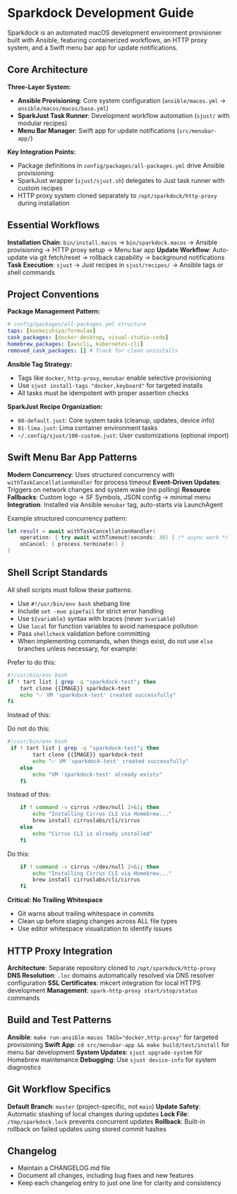 # Sparkdock Development Guide

Sparkdock is an automated macOS development environment provisioner built with Ansible, featuring containerized workflows, an HTTP proxy system, and a Swift menu bar app for update notifications.

## Core Architecture

**Three-Layer System:**

- **Ansible Provisioning**: Core system configuration (`ansible/macos.yml` → `ansible/macos/macos/base.yml`)
- **SparkJust Task Runner**: Development workflow automation (`sjust/` with modular recipes)
- **Menu Bar Manager**: Swift app for update notifications (`src/menubar-app/`)

**Key Integration Points:**

- Package definitions in `config/packages/all-packages.yml` drive Ansible provisioning
- SparkJust wrapper (`sjust/sjust.sh`) delegates to Just task runner with custom recipes
- HTTP proxy system cloned separately to `/opt/sparkdock/http-proxy` during installation

## Essential Workflows

**Installation Chain**: `bin/install.macos` → `bin/sparkdock.macos` → Ansible provisioning → HTTP proxy setup → Menu bar app
**Update Workflow**: Auto-update via git fetch/reset → rollback capability → background notifications
**Task Execution**: `sjust` → Just recipes in `sjust/recipes/` → Ansible tags or shell commands

## Project Conventions

**Package Management Pattern:**

```yaml
# config/packages/all-packages.yml structure
taps: [koekeishiya/formulae]
cask_packages: [docker-desktop, visual-studio-code]
homebrew_packages: [awscli, kubernetes-cli]
removed_cask_packages: [] # Track for clean uninstalls
```

**Ansible Tag Strategy:**

- Tags like `docker`, `http-proxy`, `menubar` enable selective provisioning
- Use `sjust install-tags "docker,keyboard"` for targeted installs
- All tasks must be idempotent with proper assertion checks

**SparkJust Recipe Organization:**

- `00-default.just`: Core system tasks (cleanup, updates, device info)
- `01-lima.just`: Lima container environment tasks
- `~/.config/sjust/100-custom.just`: User customizations (optional import)

## Swift Menu Bar App Patterns

**Modern Concurrency**: Uses structured concurrency with `withTaskCancellationHandler` for process timeout
**Event-Driven Updates**: Triggers on network changes and system wake (no polling)
**Resource Fallbacks**: Custom logo → SF Symbols, JSON config → minimal menu
**Integration**: Installed via Ansible `menubar` tag, auto-starts via LaunchAgent

Example structured concurrency pattern:

```swift
let result = await withTaskCancellationHandler(
    operation: { try await withTimeout(seconds: 30) { /* async work */ } },
    onCancel: { process.terminate() }
)
```

## Shell Script Standards

All shell scripts must follow these patterns:

- Use `#!/usr/bin/env bash` shebang line
- Include `set -euo pipefail` for strict error handling
- Use `${variable}` syntax with braces (never `$variable`)
- Use `local` for function variables to avoid namespace pollution
- Pass `shellcheck` validation before committing
- When implementing commands, when things exist, do not use `else` branches unless necessary, for example:

Prefer to do this:

```bash
#!/usr/bin/env bash
if ! tart list | grep -q "sparkdock-test"; then
    tart clone {{IMAGE}} sparkdock-test
    echo "✅ VM 'sparkdock-test' created successfully"
fi
```
Instead of this:

Do not do this:

```bash
#!/usr/bin/env bash
 if ! tart list | grep -q "sparkdock-test"; then
        tart clone {{IMAGE}} sparkdock-test
        echo "✅ VM 'sparkdock-test' created successfully"
    else
        echo "VM 'sparkdock-test' already exists"
    fi
````

Instead of this:

```bash
    if ! command -v cirrus >/dev/null 2>&1; then
        echo "Installing Cirrus CLI via Homebrew..."
        brew install cirruslabs/cli/cirrus
    else
        echo "Cirrus CLI is already installed"
    fi
```

Do this:

```bash
    if ! command -v cirrus >/dev/null 2>&1; then
        echo "Installing Cirrus CLI via Homebrew..."
        brew install cirruslabs/cli/cirrus
    fi
```

**Critical: No Trailing Whitespace**

- Git warns about trailing whitespace in commits
- Clean up before staging changes across ALL file types
- Use editor whitespace visualization to identify issues

## HTTP Proxy Integration

**Architecture**: Separate repository cloned to `/opt/sparkdock/http-proxy`
**DNS Resolution**: `.loc` domains automatically resolved via DNS resolver configuration
**SSL Certificates**: mkcert integration for local HTTPS development
**Management**: `spark-http-proxy start/stop/status` commands

## Build and Test Patterns

**Ansible**: `make run-ansible-macos TAGS="docker,http-proxy"` for targeted provisioning
**Swift App**: `cd src/menubar-app && make build/test/install` for menu bar development
**System Updates**: `sjust upgrade-system` for Homebrew maintenance
**Debugging**: Use `sjust device-info` for system diagnostics

## Git Workflow Specifics

**Default Branch**: `master` (project-specific, not `main`)
**Update Safety**: Automatic stashing of local changes during updates
**Lock File**: `/tmp/sparkdock.lock` prevents concurrent updates
**Rollback**: Built-in rollback on failed updates using stored commit hashes

## Changelog

- Maintain a CHANGELOG.md file
- Document all changes, including bug fixes and new features
- Keep each changelog entry to just one line for clarity and consistency

